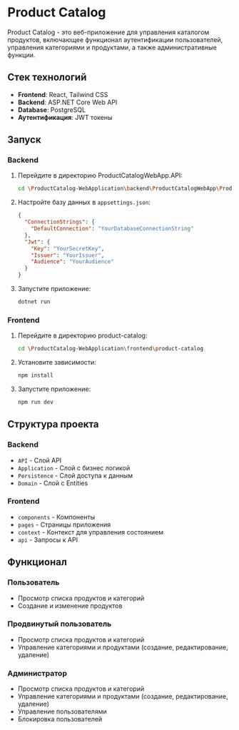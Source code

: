 # Product Catalog

Product Catalog - это веб-приложение для управления каталогом продуктов, включающее функционал аутентификации пользователей, управления категориями и продуктами, а также административные функции.

## Стек технологий

- **Frontend**: React, Tailwind CSS
- **Backend**: ASP.NET Core Web API
- **Database**: PostgreSQL
- **Аутентификация**: JWT токены

## Запуск

### Backend

1. Перейдите в директорию ProductCatalogWebApp.API:
    ```bash
    cd \ProductCatalog-WebApplication\backend\ProductCatalogWebApp\ProductCatalogWebApp.API
    ```

2. Настройте базу данных в `appsettings.json`:

    ```json
    {
      "ConnectionStrings": {
        "DefaultConnection": "YourDatabaseConnectionString"
      },
      "Jwt": {
        "Key": "YourSecretKey",
        "Issuer": "YourIssuer",
        "Audience": "YourAudience"
      }
    }
    ```

3. Запустите приложение:
    ```bash
    dotnet run
    ```

### Frontend

1. Перейдите в директорию product-catalog:
    ```bash
    cd \ProductCatalog-WebApplication\frontend\product-catalog
    ```

2. Установите зависимости:
    ```bash
    npm install
    ```

3. Запустите приложение:
    ```bash
    npm run dev
    ```

## Структура проекта

### Backend

- `API` - Слой API
- `Application` - Слой с бизнес логикой
- `Persistence` - Слой доступа к данным
- `Domain` - Слой с Entities

### Frontend

- `components` - Компоненты
- `pages` - Страницы приложения
- `context` - Контекст для управления состоянием
- `api` - Запросы к API

## Функционал

### Пользователь

- Просмотр списка продуктов и категорий
- Создание и изменение продуктов

### Продвинутый пользователь

- Просмотр списка продуктов и категорий
- Управление категориями и продуктами (создание, редактирование, удаление)

### Администратор

- Просмотр списка продуктов и категорий
- Управление категориями и продуктами (создание, редактирование, удаление)
- Управление пользователями
- Блокировка пользователей
